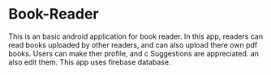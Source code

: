 # Book-Reader
This is an basic android application for book reader. 
In this app, readers can read books uploaded by other readers, and can also upload there own pdf books. 
Users can make ther profile, and c
Suggestions are appreciated.
an also edit them.
This app uses firebase database.